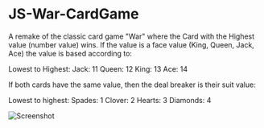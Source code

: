 # JS-War-CardGame
A remake of the classic card game "War" where the Card with the Highest value (number value) wins.
If the value is a face value (King, Queen, Jack, Ace) the value is based according to:

Lowest to Highest:
Jack: 11
Queen: 12
King: 13
Ace: 14

If both cards have the same value, then the deal breaker is their suit value:

Lowest to highest:
Spades: 1
Clover: 2
Hearts: 3
Diamonds: 4

![Screenshot](https://github.com/LRosas93/JS-War-CardGame/assets/71421190/78037406-2967-4b21-b86e-fa35f94291ff)
